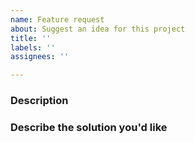 ```yaml
---
name: Feature request
about: Suggest an idea for this project
title: ''
labels: ''
assignees: ''

---
```


### Description



### Describe the solution you'd like

